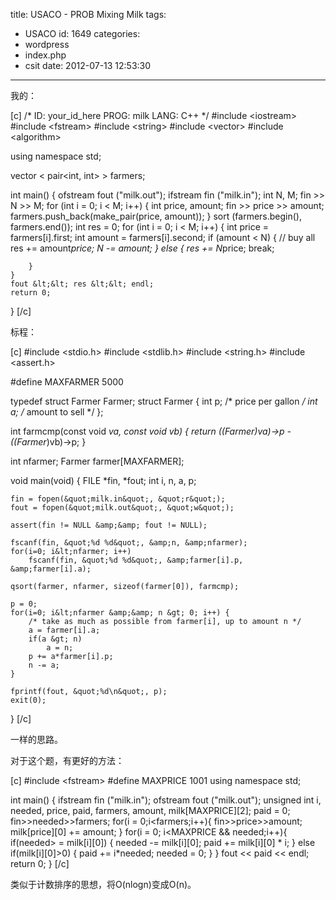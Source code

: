 title: USACO - PROB Mixing Milk
tags:
  - USACO
id: 1649
categories:
  - wordpress
  - index.php
  - csit
date: 2012-07-13 12:53:30
---

我的：<!--more-->

[c]
/*
ID: your_id_here
PROG: milk
LANG: C++
*/
#include &lt;iostream&gt;
#include &lt;fstream&gt;
#include &lt;string&gt;
#include &lt;vector&gt;
#include &lt;algorithm&gt;

using namespace std;

vector &lt; pair&lt;int, int&gt; &gt; farmers;

int main() {
    ofstream fout (&quot;milk.out&quot;);
    ifstream fin (&quot;milk.in&quot;);
    int N, M;
    fin &gt;&gt; N &gt;&gt; M;
    for (int i = 0; i &lt; M; i++)
    {
        int price, amount;
        fin &gt;&gt; price &gt;&gt; amount;
        farmers.push_back(make_pair(price, amount));
    }
    sort (farmers.begin(), farmers.end());
    int res = 0;
    for (int i = 0; i &lt; M; i++)
    {
        int price = farmers[i].first;
        int amount = farmers[i].second;
        if (amount &lt; N)
        {
            // buy all
            res += amount*price;
            N -= amount;
        }
        else
        {
            res += N*price;
            break;

        }
    }
    fout &lt;&lt; res &lt;&lt; endl;
    return 0;
}
[/c]

标程：

[c]
#include &lt;stdio.h&gt;
#include &lt;stdlib.h&gt;
#include &lt;string.h&gt;
#include &lt;assert.h&gt;

#define MAXFARMER 5000

typedef struct Farmer Farmer;
struct Farmer {
	int p;	/* price per gallon */
	int a;	/* amount to sell */
};

int
farmcmp(const void *va, const void *vb)
{
	return ((Farmer*)va)-&gt;p - ((Farmer*)vb)-&gt;p;
}

int nfarmer;
Farmer farmer[MAXFARMER];

void
main(void)
{
	FILE *fin, *fout;
	int i, n, a, p;

	fin = fopen(&quot;milk.in&quot;, &quot;r&quot;);
	fout = fopen(&quot;milk.out&quot;, &quot;w&quot;);

	assert(fin != NULL &amp;&amp; fout != NULL);

	fscanf(fin, &quot;%d %d&quot;, &amp;n, &amp;nfarmer);
	for(i=0; i&lt;nfarmer; i++)
		fscanf(fin, &quot;%d %d&quot;, &amp;farmer[i].p, &amp;farmer[i].a);

	qsort(farmer, nfarmer, sizeof(farmer[0]), farmcmp);

	p = 0;
	for(i=0; i&lt;nfarmer &amp;&amp; n &gt; 0; i++) {
		/* take as much as possible from farmer[i], up to amount n */
		a = farmer[i].a;
		if(a &gt; n)
			a = n;
		p += a*farmer[i].p;
		n -= a;
	}

	fprintf(fout, &quot;%d\n&quot;, p);
	exit(0);
}
[/c]

一样的思路。

对于这个题，有更好的方法：

[c]
#include &lt;fstream&gt;
#define MAXPRICE 1001
using namespace std;

int main() {
    ifstream fin (&quot;milk.in&quot;);
    ofstream fout (&quot;milk.out&quot;);
    unsigned int i, needed, price, paid, farmers, amount, milk[MAXPRICE][2];
    paid = 0;
    fin&gt;&gt;needed&gt;&gt;farmers;
    for(i = 0;i&lt;farmers;i++){
        fin&gt;&gt;price&gt;&gt;amount;
        milk[price][0] += amount;
    }
    for(i = 0; i&lt;MAXPRICE &amp;&amp; needed;i++){
        if(needed&gt; = milk[i][0]) {
            needed -= milk[i][0];
            paid += milk[i][0] * i;
        } else if(milk[i][0]&gt;0) {
            paid += i*needed;
            needed = 0;
        }
    }
    fout &lt;&lt; paid &lt;&lt; endl;
    return 0;
}
[/c]

类似于计数排序的思想，将O(nlogn)变成O(n)。